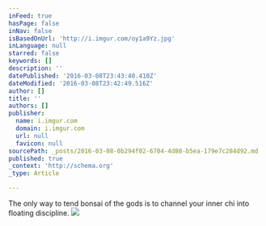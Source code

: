 ```yaml
---
inFeed: true
hasPage: false
inNav: false
isBasedOnUrl: 'http://i.imgur.com/oy1a9Yz.jpg'
inLanguage: null
starred: false
keywords: []
description: ''
datePublished: '2016-03-08T23:43:40.410Z'
dateModified: '2016-03-08T23:42:49.516Z'
author: []
title: ''
authors: []
publisher:
  name: i.imgur.com
  domain: i.imgur.com
  url: null
  favicon: null
sourcePath: _posts/2016-03-08-0b294f02-6704-4d80-b5ea-179e7c284d92.md
published: true
_context: 'http://schema.org'
_type: Article

---
```

The only way to tend bonsai of the gods is to channel your inner chi into floating discipline.
![](http://i.imgur.com/oy1a9Yz.jpg)